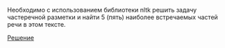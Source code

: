 Необходимо с использованием библиотеки nltk решить задачу частеречной разметки и найти 5 (пять) наиболее встречаемых частей речи в этом тексте. 


[Решение](https://colab.research.google.com/drive/1lAbSRRBqxl6IFpwpnhaofX4zYrHlRcQw?usp=sharing)